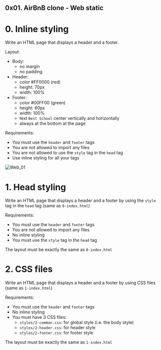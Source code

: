 ##  0x01. AirBnB clone - Web static



#   0. Inline styling

Write an HTML page that displays a header and a footer.

Layout:

*   Body:
    -   no margin
    -   no padding
*   Header:
    -   color #FF0000 (red)
    -   height: 70px
    -   width: 100%
*   Footer:
    -   color #00FF00 (green)
    -   height: 60px
    -   width: 100%
    -   text `Best School` center vertically and horizontally
    -   always at the bottom at the page

Requirements:

*   You must use the `header` and `footer` tags
*   You are not allowed to import any files
*   You are not allowed to use the `style` tag in the `head` tag
*   Use inline styling for all your tags

![Web_01]()



#   1. Head styling

Write an HTML page that displays a header and a footer by using the `style` tag in the `head` tag (same as `0-index.html`)

Requirements:

*   You must use the `header` and `footer` tags
*   You are not allowed to import any files
*   No inline styling
*   You must use the `style` tag in the `head` tag

The layout must be exactly the same as `0-index.html`



#   2. CSS files

Write an HTML page that displays a header and a footer by using CSS files (same as `1-index.html`)

Requirements:

*   You must use the `header` and `footer` tags
*   No inline styling
*   You must have 3 CSS files:
    -   `styles/2-common.css`: for global style (i.e. the body style)
    -   `styles/2-header.css`: for header style
    -   `styles/2-footer.css`: for footer style

The layout must be exactly the same as `1-index.html`
